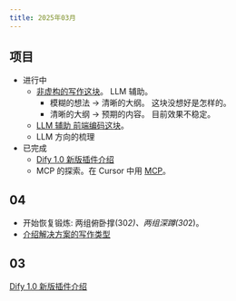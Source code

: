 ```yaml
---
title: 2025年03月
---
```


## 项目
* 进行中
  * [非虚构的写作这块](../../../text/w/writing-non-fiction.md)。 LLM 辅助。
    * 模糊的想法 -> 清晰的大纲。 这块没想好是怎样的。
    * 清晰的大纲 -> 预期的内容。 目前效果不稳定。
  * [LLM 辅助 前端编码这块](../../../text/l/llm-coding-frontend.md)。
  * LLM 方向的梳理
* 已完成
  * [Dify 1.0 新版插件介绍](../../../text/d/dify-1.0-plugin.md)
  * MCP 的探索。在 Cursor 中用 [MCP](../../../text/m/mcp.md)。

## 04
* 开始恢复锻炼: 两组俯卧撑(30*2)、两组深蹲(30*2)。
* [介绍解决方案的写作类型](../../../text/w/writing-type-intro-solution.md)

## 03
[Dify 1.0 新版插件介绍](../../../text/d/dify-1.0-plugin.md)
